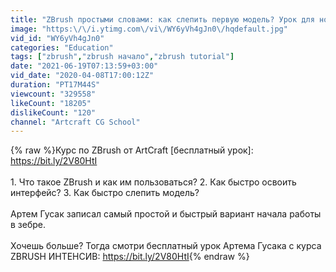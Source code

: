 ```yaml
---
title: "ZBrush простыми словами: как слепить первую модель? Урок для новичков. Начало работы в ZBRUSH 2020"
image: "https:\/\/i.ytimg.com\/vi\/WY6yVh4gJn0\/hqdefault.jpg"
vid_id: "WY6yVh4gJn0"
categories: "Education"
tags: ["zbrush","zbrush начало","zbrush tutorial"]
date: "2021-06-19T07:13:59+03:00"
vid_date: "2020-04-08T17:00:12Z"
duration: "PT17M44S"
viewcount: "329558"
likeCount: "18205"
dislikeCount: "120"
channel: "Artcraft CG School"
---
```

{% raw %}Курс по ZBrush от ArtCraft [бесплатный урок]: <a rel="nofollow" target="blank" href="https://bit.ly/2V80HtI">https://bit.ly/2V80HtI</a><br /><br />1. Что такое ZBrush и как им пользоваться? 2. Как быстро освоить интерфейс? 3. Как быстро слепить модель? <br /><br />Артем Гусак записал самый простой и быстрый вариант начала работы в зебре. <br /><br />Хочешь больше? Тогда смотри бесплатный урок Артема Гусака с курса ZBRUSH ИНТЕНСИВ: <a rel="nofollow" target="blank" href="https://bit.ly/2V80HtI">https://bit.ly/2V80HtI</a>{% endraw %}
